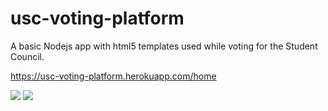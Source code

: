 # usc-voting-platform

A basic Nodejs app with html5 templates used while voting for the Student Council.

https://usc-voting-platform.herokuapp.com/home

![](https://i.imgur.com/OmKQ1Kh.png)
![](https://i.imgur.com/JOyPC0u.png)
